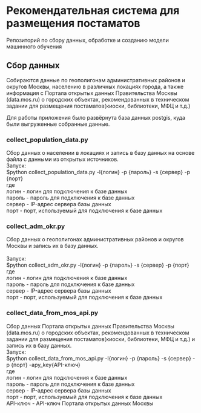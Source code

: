 # Рекомендательная система для размещения постаматов
Репозиторий по сбору данных, обработке и созданию модели машинного обучения

## Сбор данных
Собираются данные по геополигонам административных районов и округов Москвы, населению в различных локациях
города, а также информация с Портала открытых данных Правительства Москвы (data.mos.ru) о городских объектах,
рекомендованных в техническом задании для размещения постаматов(киоски, библиотеки, МФЦ и т.д.)

Для работы приложения было развёрнута база данных postgis, куда были выгруженные собранные данные.<br>

### collect_population_data.py
Сбор данных о населении в локациях и запись в базу данных на основе файла с данными из открытых источников.
<br>
Запуск:<br>
$python collect_population_data.py -l{логин} -p {пароль} -s {сервер} -p {порт}<br>
где <br>
  логин - логин для подключения к базе данных<br>
  пароль - пароль для подключения к базе данных<br>
  сервер - IP-адрес сервера базы данных<br>
  порт - порт, используемый для подключения к базе данных<br>

### collect_adm_okr.py
Сбор данных о геополигонах административных районов и округов Москвы и запись их в базу данных.<br>
<br>
Запуск:<br>
$python collect_adm_okr.py -l{логин} -p {пароль} -s {сервер} -p {порт}<br>
где <br>
  логин - логин для подключения к базе данных<br>
  пароль - пароль для подключения к базе данных<br>
  сервер - IP-адрес сервера базы данных<br>
  порт - порт, используемый для подключения к базе данных<br>
  
### collect_data_from_mos_api.py
Сбор данных Портала открытых данных Правительства Москвы (data.mos.ru) о городских объектах,
рекомендованных в техническом задании для размещения постаматов(киоски, библиотеки, МФЦ и т.д.)
и запись их в базу данных.
<br>
Запуск:<br>
$python collect_data_from_mos_api.py -l{логин} -p {пароль} -s {сервер} -p {порт} -apy_key{API-ключ}<br>
где <br>
  логин - логин для подключения к базе данных<br>
  пароль - пароль для подключения к базе данных<br>
  сервер - IP-адрес сервера базы данных<br>
  порт - порт, используемый для подключения к базе данных<br>
  API-ключ - API-ключ Портала открытых данных Москвы

